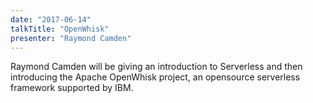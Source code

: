 ```yaml
---
date: "2017-06-14"
talkTitle: "OpenWhisk"
presenter: "Raymond Camden"
---
```


Raymond Camden will be giving an introduction to Serverless and then introducing the Apache OpenWhisk project, an opensource serverless framework supported by IBM.
